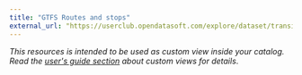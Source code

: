 ```yaml
---
title: "GTFS Routes and stops"
external_url: "https://userclub.opendatasoft.com/explore/dataset/transit-bus-routes-gtfs-static/custom/?disjunctive.route_short_name"
---
```


*This resources is intended to be used as custom view inside your catalog. Read the [user's guide section](https://help.opendatasoft.com/platform/en/publishing_data/07_configuring_visualizations/06_configuring_custom_view/custom.html#configuring-the-custom-view) about custom views for details*.
